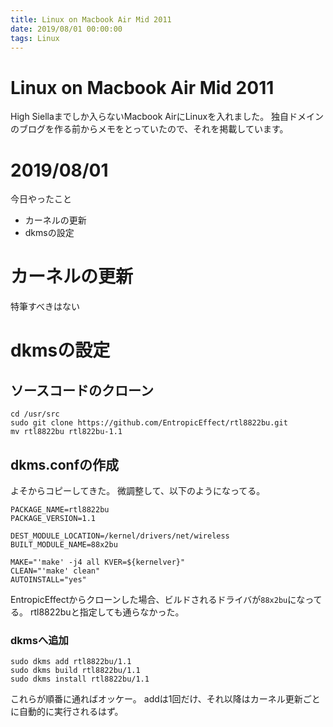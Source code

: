 ```yaml
---
title: Linux on Macbook Air Mid 2011
date: 2019/08/01 00:00:00
tags: Linux
---
```

# Linux on Macbook Air Mid 2011
High Siellaまでしか入らないMacbook AirにLinuxを入れました。
独自ドメインのブログを作る前からメモをとっていたので、それを掲載しています。

# 2019/08/01
今日やったこと
- カーネルの更新
- dkmsの設定

# カーネルの更新
特筆すべきはない

# dkmsの設定
## ソースコードのクローン
```
cd /usr/src
sudo git clone https://github.com/EntropicEffect/rtl8822bu.git
mv rtl8822bu rtl822bu-1.1
```

## dkms.confの作成
よそからコピーしてきた。
微調整して、以下のようになってる。
```
PACKAGE_NAME=rtl8822bu
PACKAGE_VERSION=1.1

DEST_MODULE_LOCATION=/kernel/drivers/net/wireless
BUILT_MODULE_NAME=88x2bu

MAKE="'make' -j4 all KVER=${kernelver}"
CLEAN="'make' clean"
AUTOINSTALL="yes"
```
EntropicEffectからクローンした場合、ビルドされるドライバが```88x2bu```になってる。
rtl8822buと指定しても通らなかった。

### dkmsへ追加
```
sudo dkms add rtl8822bu/1.1
sudo dkms build rtl8822bu/1.1
sudo dkms install rtl8822bu/1.1
```
これらが順番に通ればオッケー。
addは1回だけ、それ以降はカーネル更新ごとに自動的に実行されるはず。
